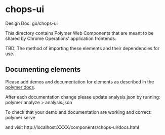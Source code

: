 # chops-ui

Design Doc: go/chops-ui

This directory contains Polymer Web Components that are meant to be shared
by Chrome Operations' application frontends.

TBD: The method of importing these elements and their dependencies for use.

## Documenting elements
Please add demos and documentation for elements as described in the [polymer docs](https://www.polymer-project.org/2.0/docs/tools/documentation#document-an-element).

After each documentation change please update analysis.json by running:
polymer analyze > analysis.json

To check that your demo and documentation are working and correct:
polymer serve

and visit http://localhost:XXXX/components/chops-ui/docs.html